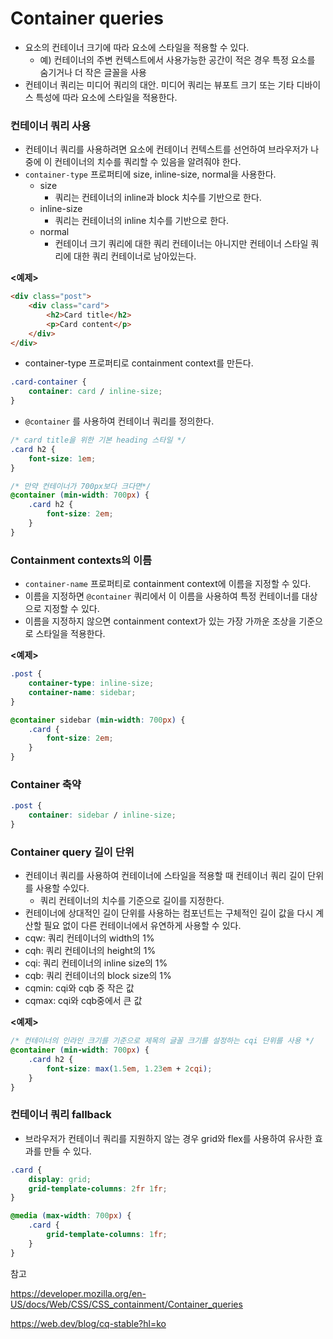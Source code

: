 # Container queries

- 요소의 컨테이너 크기에 따라 요소에 스타일을 적용할 수 있다.
  - 예) 컨테이너의 주변 컨텍스트에서 사용가능한 공간이 적은 경우 특정 요소를 숨기거나 더 작은 글꼴을 사용
- 컨테이너 쿼리는 미디어 쿼리의 대안. 미디어 쿼리는 뷰포트 크기 또는 기타 디바이스 특성에 따라 요소에 스타일을 적용한다.

### 컨테이너 쿼리 사용

- 컨테이너 쿼리를 사용하려면 요소에 컨테이너 컨텍스트를 선언하여 브라우저가 나중에 이 컨테이너의 치수를 쿼리할 수 있음을 알려줘야 한다.
- `container-type` 프로퍼티에 size, inline-size, normal을 사용한다.
  - size
    - 쿼리는 컨테이너의 inline과 block 치수를 기반으로 한다.
  - inline-size
    - 쿼리는 컨테이너의 inline 치수를 기반으로 한다.
  - normal
    - 컨테이너 크기 쿼리에 대한 쿼리 컨테이너는 아니지만 컨테이너 스타일 쿼리에 대한 쿼리 컨테이너로 남아있는다.

**<예제>**

```html
<div class="post">
	<div class="card">
		<h2>Card title</h2>
		<p>Card content</p>
	</div>
</div>
```

- container-type 프로퍼티로 containment context를 만든다.

```css
.card-container {
	container: card / inline-size;
}
```

- `@container` 를 사용하여 컨테이너 쿼리를 정의한다.

```css
/* card title을 위한 기본 heading 스타일 */
.card h2 {
	font-size: 1em;
}

/* 만약 컨테이너가 700px보다 크다면*/
@container (min-width: 700px) {
	.card h2 {
		font-size: 2em;
	}
}
```

### Containment contexts의 이름

- `container-name` 프로퍼티로 containment context에 이름을 지정할 수 있다.
- 이름을 지정하면 `@container` 쿼리에서 이 이름을 사용하여 특정 컨테이너를 대상으로 지정할 수 있다.
- 이름을 지정하지 않으면 containment context가 있는 가장 가까운 조상을 기준으로 스타일을 적용한다.

**<예제>**

```css
.post {
	container-type: inline-size;
	container-name: sidebar;
}

@container sidebar (min-width: 700px) {
	.card {
		font-size: 2em;
	}
}
```

### Container 축약

```css
.post {
	container: sidebar / inline-size;
}
```

### Container query 길이 단위

- 컨테이너 쿼리를 사용하여 컨테이너에 스타일을 적용할 때 컨테이너 쿼리 길이 단위를 사용할 수있다.
  - 쿼리 컨테이너의 치수를 기준으로 길이를 지정한다.
- 컨테이너에 상대적인 길이 단위를 사용하는 컴포넌트는 구체적인 길이 값을 다시 계산할 필요 없이 다른 컨테이너에서 유연하게 사용할 수 있다.
- cqw: 쿼리 컨테이너의 width의 1%
- cqh: 쿼리 컨테이너의 height의 1%
- cqi: 쿼리 컨테이너의 inline size의 1%
- cqb: 쿼리 컨테이너의 block size의 1%
- cqmin: cqi와 cqb 중 작은 값
- cqmax: cqi와 cqb중에서 큰 값

**<예제>**

```css
/* 컨테이너의 인라인 크기를 기준으로 제목의 글꼴 크기를 설정하는 cqi 단위를 사용 */
@container (min-width: 700px) {
	.card h2 {
		font-size: max(1.5em, 1.23em + 2cqi);
	}
}
```

### 컨테이너 쿼리 fallback

- 브라우저가 컨테이너 쿼리를 지원하지 않는 경우 grid와 flex를 사용하여 유사한 효과를 만들 수 있다.

```css
.card {
	display: grid;
	grid-template-columns: 2fr 1fr;
}

@media (max-width: 700px) {
	.card {
		grid-template-columns: 1fr;
	}
}
```

참고

https://developer.mozilla.org/en-US/docs/Web/CSS/CSS_containment/Container_queries

https://web.dev/blog/cq-stable?hl=ko
